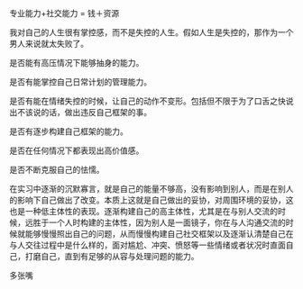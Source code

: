专业能力+社交能力 = 钱＋资源

我对自己的人生很有掌控感，而不是失控的人生。假如人生是失控的，那作为一个男人来说就太失败了。

是否能有高压情况下能够抽身的能力。

是否有能掌控自己日常计划的管理能力。

是否有能在情绪失控的时候，让自己的动作不变形。包括但不限于为了口舌之快说出不该说的话，做出违反自己框架的事。

是否有逐步构建自己框架的能力。

是否在任何情况下都表现出高价值感。

是否不断克服自己的怯懦。



在实习中逐渐的沉默寡言，就是自己的能量不够高，没有影响到别人，而是在别人的影响下自己做出了改变。本质上这就是自己做出的妥协，对周围环境的妥协，这也是一种低主体性的表现。逐渐构建自己的高主体性，尤其是在与别人交流的时候，远胜于一个人时构建的主体性，因为别人是一面镜子，你在与人沟通交流的时候就能够慢慢照出自己的问题，从而慢慢构建自己社交框架以及逐渐认清楚自己在与人交往过程中是什么样的，面对尴尬、冲突、愤怒等一些情绪或者状况时直面自己，打磨自己，直到有足够的从容与处理问题的能力。





多张嘴

